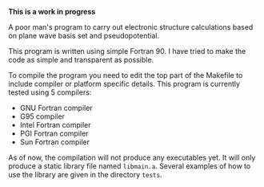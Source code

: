 
**This is a work in progress**

A poor man's program to carry out electronic structure calculations
based on plane wave basis set and pseudopotential.

This program is written using simple Fortran 90. I have tried to make
the code as simple and transparent as possible.

To compile the program you need to edit the top part of the Makefile
to include compiler or platform specific details. This program is currently
tested using 5 compilers:

- GNU Fortran compiler
- G95 compiler
- Intel Fortran compiler
- PGI Fortran compiler
- Sun Fortran compiler

As of now, the compilation will not produce any executables yet. It
will only produce a static library file named `libmain.a`.
Several examples of how to use the library are given in the directory
`tests`.

